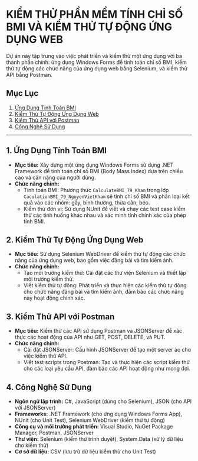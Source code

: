 # KIỂM THỬ PHẦN MỀM TÍNH CHỈ SỐ BMI VÀ KIỂM THỬ TỰ ĐỘNG ỨNG DỤNG WEB

Dự án này tập trung vào việc phát triển và kiểm thử một ứng dụng với ba thành phần chính: ứng dụng Windows Forms để tính toán chỉ số BMI, kiểm thử tự động các chức năng của ứng dụng web bằng Selenium, và kiểm thử API bằng Postman.

## Mục Lục
1. [Ứng Dụng Tính Toán BMI](#1-ứng-dụng-tính-toán-bmi)
2. [Kiểm Thử Tự Động Ứng Dụng Web](#2-kiểm-thử-tự-động-ứng-dụng-web)
3. [Kiểm Thử API với Postman](#3-kiểm-thử-api-với-postman)
4. [Công Nghệ Sử Dụng](#4-công-nghệ-sử-dụng)

---

## 1. Ứng Dụng Tính Toán BMI
- **Mục tiêu:** Xây dựng một ứng dụng Windows Forms sử dụng .NET Framework để tính toán chỉ số BMI (Body Mass Index) dựa trên chiều cao và cân nặng của người dùng.
- **Chức năng chính:**
  - Tính toán BMI: Phương thức `CalculateBMI_79_Kham` trong lớp `CaculationBMI_79_NguyenVietKham` sẽ tính chỉ số BMI và phân loại kết quả vào các nhóm: gầy, bình thường, thừa cân, béo.
  - Kiểm thử đơn vị: Sử dụng NUnit để viết và chạy các test case kiểm thử các tình huống khác nhau và xác minh tính chính xác của phép tính BMI.

## 2. Kiểm Thử Tự Động Ứng Dụng Web
- **Mục tiêu:** Sử dụng Selenium WebDriver để kiểm thử tự động các chức năng của ứng dụng web, bao gồm việc đăng bài và tìm kiếm ảnh.
- **Chức năng chính:**
  - Tạo môi trường kiểm thử: Cài đặt các thư viện Selenium và thiết lập môi trường kiểm thử.
  - Viết kiểm thử tự động: Phát triển và thực hiện các kiểm thử tự động cho chức năng đăng bài và tìm kiếm ảnh, đảm bảo các chức năng này hoạt động chính xác.

## 3. Kiểm Thử API với Postman
- **Mục tiêu:** Kiểm thử các API sử dụng Postman và JSONServer để xác thực các hoạt động của API như GET, POST, DELETE, và PUT.
- **Chức năng chính:**
  - Cài đặt JSONServer: Cấu hình JSONServer để tạo một server ảo cho việc kiểm thử API.
  - Viết test scripts trong Postman: Tạo và thực hiện các script kiểm thử cho các loại yêu cầu API, đảm bảo các API hoạt động như mong đợi.

## 4. Công Nghệ Sử Dụng
- **Ngôn ngữ lập trình:** C#, JavaScript (dùng cho Selenium), JSON (cho API với JSONServer)
- **Frameworks:** .NET Framework (cho ứng dụng Windows Forms App), NUnit (cho Unit Test), Selenium WebDriver (kiểm thử tự động)
- **Công cụ và môi trường phát triển:** Visual Studio, NuGet Package Manager, Postman, JSONServer
- **Thư viện:** Selenium (kiểm thử trình duyệt), System.Data (xử lý dữ liệu cho kiểm thử)
- **Cơ sở dữ liệu:** CSV (lưu trữ dữ liệu kiểm thử cho Unit Test)
